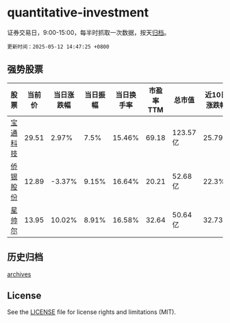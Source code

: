 # quantitative-investment

证券交易日，9:00-15:00，每半时抓取一次数据，按天[归档](archives)。

`更新时间：2025-05-12 14:47:25 +0800`

## 强势股票

|股票|当前价|当日涨跌幅|当日振幅|当日换手率|市盈率TTM|总市值|近10日涨跌幅|
|----|----|----|----|----|----|----|----|
|[宝通科技](https://xueqiu.com/S/SZ300031)|29.51|2.97%|7.5%|15.46%|69.18|123.57亿|25.79%|
|[侨银股份](https://xueqiu.com/S/SZ002973)|12.89|-3.37%|9.15%|16.64%|20.21|52.68亿|22.3%|
|[星帅尔](https://xueqiu.com/S/SZ002860)|13.95|10.02%|8.91%|16.58%|32.64|50.64亿|32.73%|

## 历史归档

[archives](archives)

## License

See the [LICENSE](LICENSE) file for license rights and limitations (MIT).
